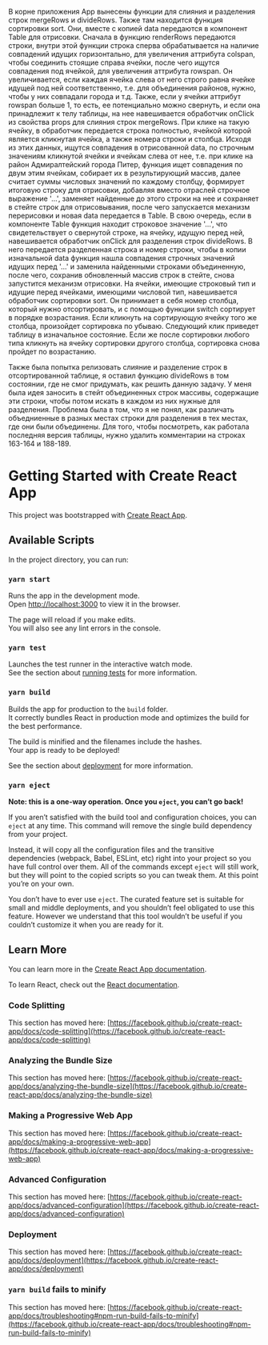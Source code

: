 В корне приложения App вынесены функции для слияния и разделения строк mergeRows и divideRows. Также там находится функция сортировки sort.
Они, вместе с копией data передаются в компонент Table для отрисовки. Сначала в функцию renderRows передаются строки, внутри этой функции строка сперва обрабатывается на наличие совпадений идущих горизонтально, для увеличения аттрибута colspan, чтобы соединить стоящие справа ячейки, после чего ищутся совпадения под ячейкой, для увеличения аттрибута rowspan. Он увеличивается, если каждая ячейка слева от него строго равна ячейке идущей под ней соответственно, т.е. для объединения районов, нужно, чтобы у них совпадали города и т.д.
Также, если у ячейки аттрибут rowspan больше 1, то есть, ее потенциально можно свернуть, и если она принадлежит к телу таблицы, на нее навешивается обработчик onClick из свойства props для слияния строк mergeRows.
При клике на такую ячейку, в обработчик передается строка полностью, ячейкой которой является кликнутая ячейка, а также номера строки и столбца. Исходя из этих данных, ищутся совпадения в отрисованной data, по строчным значениям кликнутой ячейки и ячейкам слева от нее, т.е. при клике на район Адмиралтейский города Питер, функция ищет совпадения по двум этим ячейкам, собирает их в результирующий массив, далее считает суммы числовых значений по каждому столбцу, формирует итоговую строку для отрисовки, добавляя вместо отраслей строчное выражение '...', заменяет найденные до этого строки на нее и сохраняет в стейте строк для отрисовывания, после чего запускается механизм перерисовки и новая data передается в Table.
В свою очередь, если в компоненте Table функция находит строковое значение '...', что свидетельствует о свернутой строке, на ячейку, идущую перед ней, навешивается обработчик onClick для разделения строк divideRows. В него передается разделенная строка и номер строки, чтобы в копии изначальной data функция нашла совпадения строчных значений идущих перед '...' и заменила найденными строками объединенную, после чего, сохранив обновленный массив строк в стейте, снова запустится механизм отрисовки.
На ячейки, имеющие строковый тип и идущие перед ячейками, имеющими числовой тип, навешивается обработчик сортировки sort. Он принимает в себя номер столбца, который нужно отсортировать, и с помощью функции switch сортирует в порядке возрастания. Если кликнуть на сортирующую ячейку того же столбца, произойдет сортировка по убываю. Следующий клик приведет таблицу в изначальное состояние. Если же после сортировки любого типа кликнуть на ячейку сортировки другого столбца, сортировка снова пройдет по возрастанию.

Также была попытка релизовать слияние и разделение строк в отсортированной таблице, я оставил функцию divideRows в том состоянии, где не смог придумать, как решить данную задачу. У меня была идея заносить в стейт объединенных строк массивы, содержащие эти строки, чтобы потом искать в каждом из них нужные для разделения. Проблема была в том, что я не понял, как различать объедниенные в разных местах строки для разделения в тех местах, где они были объединены. Для того, чтобы посмотреть, как работала последняя версия таблицы, нужно удалить комментарии на строках 163-164 и 188-189.


# Getting Started with Create React App

This project was bootstrapped with [Create React App](https://github.com/facebook/create-react-app).

## Available Scripts

In the project directory, you can run:

### `yarn start`

Runs the app in the development mode.\
Open [http://localhost:3000](http://localhost:3000) to view it in the browser.

The page will reload if you make edits.\
You will also see any lint errors in the console.

### `yarn test`

Launches the test runner in the interactive watch mode.\
See the section about [running tests](https://facebook.github.io/create-react-app/docs/running-tests) for more information.

### `yarn build`

Builds the app for production to the `build` folder.\
It correctly bundles React in production mode and optimizes the build for the best performance.

The build is minified and the filenames include the hashes.\
Your app is ready to be deployed!

See the section about [deployment](https://facebook.github.io/create-react-app/docs/deployment) for more information.

### `yarn eject`

**Note: this is a one-way operation. Once you `eject`, you can’t go back!**

If you aren’t satisfied with the build tool and configuration choices, you can `eject` at any time. This command will remove the single build dependency from your project.

Instead, it will copy all the configuration files and the transitive dependencies (webpack, Babel, ESLint, etc) right into your project so you have full control over them. All of the commands except `eject` will still work, but they will point to the copied scripts so you can tweak them. At this point you’re on your own.

You don’t have to ever use `eject`. The curated feature set is suitable for small and middle deployments, and you shouldn’t feel obligated to use this feature. However we understand that this tool wouldn’t be useful if you couldn’t customize it when you are ready for it.

## Learn More

You can learn more in the [Create React App documentation](https://facebook.github.io/create-react-app/docs/getting-started).

To learn React, check out the [React documentation](https://reactjs.org/).

### Code Splitting

This section has moved here: [https://facebook.github.io/create-react-app/docs/code-splitting](https://facebook.github.io/create-react-app/docs/code-splitting)

### Analyzing the Bundle Size

This section has moved here: [https://facebook.github.io/create-react-app/docs/analyzing-the-bundle-size](https://facebook.github.io/create-react-app/docs/analyzing-the-bundle-size)

### Making a Progressive Web App

This section has moved here: [https://facebook.github.io/create-react-app/docs/making-a-progressive-web-app](https://facebook.github.io/create-react-app/docs/making-a-progressive-web-app)

### Advanced Configuration

This section has moved here: [https://facebook.github.io/create-react-app/docs/advanced-configuration](https://facebook.github.io/create-react-app/docs/advanced-configuration)

### Deployment

This section has moved here: [https://facebook.github.io/create-react-app/docs/deployment](https://facebook.github.io/create-react-app/docs/deployment)

### `yarn build` fails to minify

This section has moved here: [https://facebook.github.io/create-react-app/docs/troubleshooting#npm-run-build-fails-to-minify](https://facebook.github.io/create-react-app/docs/troubleshooting#npm-run-build-fails-to-minify)

